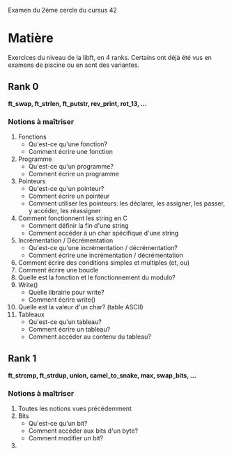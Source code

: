 Examen du 2ème cercle du cursus 42

# Matière
Exercices du niveau de la libft, en 4 ranks. Certains ont déjà été vus en examens de piscine ou en sont des variantes.

## Rank 0
**ft_swap, ft_strlen, ft_putstr, rev_print, rot_13, ...**
### Notions à maîtriser
1. Fonctions
   - Qu'est-ce qu'une fonction?
   - Comment écrire une fonction
2. Programme
   - Qu'est-ce qu'un programme?
   - Comment écrire un programme
3. Pointeurs
   - Qu'est-ce qu'un pointeur?
   - Comment écrire un pointeur
   - Comment utiliser les pointeurs: les déclarer, les assigner, les passer, y accéder, les réassigner
5. Comment fonctionnent les string en C
   - Comment définir la fin d'une string
   - Comment accéder à un char spécifique d'une string
6. Incrémentation / Décrémentation
   - Qu'est-ce qu'une incrémentation / décrémentation?
   - Comment écrire une incrémentation / décrémentation
7. Comment écrire des conditions simples et multiples (et, ou)
8. Comment écrire une boucle
9. Quelle est la fonction et le fonctionnement du modulo?
10. Write()
    - Quelle librairie pour write?
    - Comment écrire write()
11. Quelle est la valeur d'un char? (table ASCII)
12. Tableaux
    - Qu'est-ce qu'un tableau?
    - Comment écrire un tableau?
    - Comment accéder au contenu du tableau?

## Rank 1
**ft_strcmp, ft_strdup, union, camel_to_snake, max, swap_bits, ...**
### Notions à maîtriser
1. Toutes les notions vues précédemment
2. Bits
   - Qu'est-ce qu'un bit?
   - Comment accéder aux bits d'un byte?
   - Comment modifier un bit?
3. 
